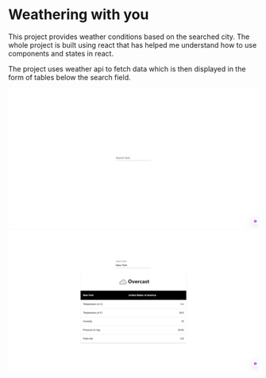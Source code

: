 # Weathering with you

This project provides weather conditions based on the searched city. The whole project is built using react that has helped me understand how to use components and states in react.

The project uses weather api to fetch data which is then displayed in the form of tables below the search field.

![Initial search field](<Screenshot 2025-04-13 121138.png>) ![After search](<Screenshot 2025-04-13 121230.png>)